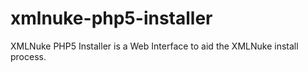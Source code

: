 xmlnuke-php5-installer
======================

XMLNuke PHP5 Installer is a Web Interface to aid the XMLNuke install process.
